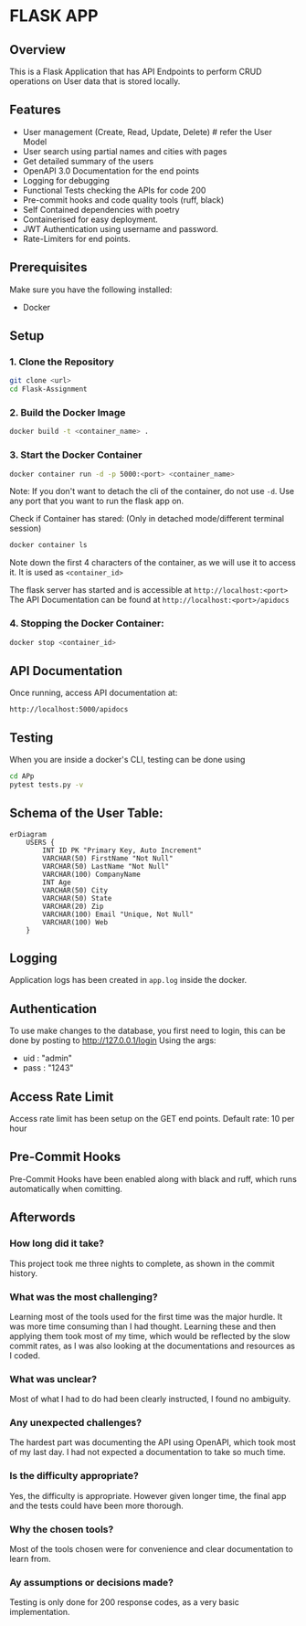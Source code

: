 # FLASK APP

## Overview
This is a Flask Application that has API Endpoints to perform CRUD operations on User data that is stored locally.

## Features
- User management (Create, Read, Update, Delete)  # refer the User Model
- User search using partial names and cities with pages
- Get detailed summary of the users
- OpenAPI 3.0 Documentation for the end points
- Logging for debugging
- Functional Tests checking the APIs for code 200
- Pre-commit hooks and code quality tools (ruff, black)
- Self Contained dependencies with poetry
- Containerised for easy deployment.
- JWT Authentication using username and password.
- Rate-Limiters for end points.

## Prerequisites
Make sure you have the following installed:
- Docker

## Setup

### 1. Clone the Repository
```bash
git clone <url>
cd Flask-Assignment
```

### 2. Build the Docker Image
```bash
docker build -t <container_name> .
```

### 3. Start the Docker Container
```bash
docker container run -d -p 5000:<port> <container_name>
```
Note: If you don't want to detach the cli of the container, do not use ```-d```.
Use any port that you want to run the flask app on.

Check if Container has stared: (Only in detached mode/different terminal session)
```bash
docker container ls
```
Note down the first 4 characters of the container, as we will use it to access it.
It is used as ```<container_id>```

The flask server has started and is accessible at ```http://localhost:<port>```
The API Documentation can be found at ```http://localhost:<port>/apidocs```

### 4. Stopping the Docker Container:
```bash
docker stop <container_id>
```

## API Documentation
Once running, access API documentation at:
```
http://localhost:5000/apidocs
```

## Testing
When you are inside a docker's CLI, testing can be done using
```bash
cd APp
pytest tests.py -v
```

## Schema of the User Table:
```mermaid
erDiagram
    USERS {
        INT ID PK "Primary Key, Auto Increment"
        VARCHAR(50) FirstName "Not Null"
        VARCHAR(50) LastName "Not Null"
        VARCHAR(100) CompanyName
        INT Age
        VARCHAR(50) City
        VARCHAR(50) State
        VARCHAR(20) Zip
        VARCHAR(100) Email "Unique, Not Null"
        VARCHAR(100) Web
    }
```

## Logging
Application logs has been created in ```app.log``` inside the docker.

## Authentication
To use make changes to the database, you first need to login, this can be done by posting to http://127.0.0.1/login
Using the args: 
  * uid : "admin"
  * pass : "1243"

## Access Rate Limit
Access rate limit has been setup on the GET end points.
Default rate: 10 per hour


## Pre-Commit Hooks
Pre-Commit Hooks have been enabled along with black and ruff, which runs automatically when comitting.


## Afterwords
### How long did it take?
This project took me three nights to complete, as shown in the commit history.

### What was the most challenging?
Learning most of the tools used for the first time was the major hurdle. It was more time consuming than I had thought.
Learning these and then applying them took most of my time, which would be reflected by the slow commit rates, as I was 
also looking at the documentations and resources as I coded.


### What was unclear?
Most of what I had to do had been clearly instructed, I found no ambiguity.

### Any unexpected challenges?
The hardest part was documenting the API using OpenAPI, which took most of my last day.
I had not expected a documentation to take so much time.

### Is the difficulty appropriate?
Yes, the difficulty is appropriate. However given longer time, the final app and the tests could have been more thorough.

### Why the chosen tools?
Most of the tools chosen were for convenience and clear documentation to learn from.

### Ay assumptions or decisions made?
Testing is only done for 200 response codes, as a very basic implementation.
